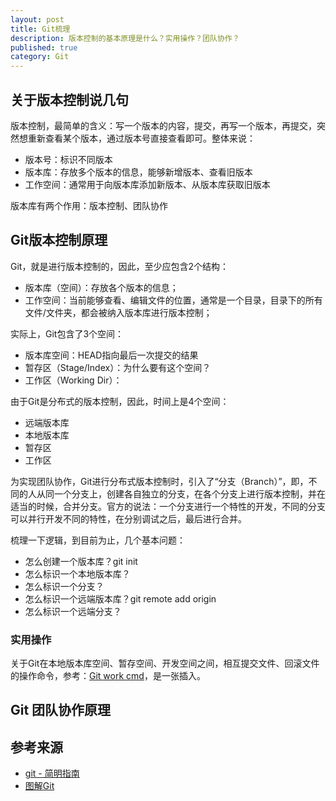 ```yaml
---
layout: post
title: Git梳理
description: 版本控制的基本原理是什么？实用操作？团队协作？
published: true
category: Git
---
```


## 关于版本控制说几句


版本控制，最简单的含义：写一个版本的内容，提交，再写一个版本，再提交，突然想重新查看某个版本，通过版本号直接查看即可。整体来说：

* 版本号：标识不同版本
* 版本库：存放多个版本的信息，能够新增版本、查看旧版本
* 工作空间：通常用于向版本库添加新版本、从版本库获取旧版本

版本库有两个作用：版本控制、团队协作

## Git版本控制原理


Git，就是进行版本控制的，因此，至少应包含2个结构：

* 版本库（空间）：存放各个版本的信息；
* 工作空间：当前能够查看、编辑文件的位置，通常是一个目录，目录下的所有文件/文件夹，都会被纳入版本库进行版本控制；

实际上，Git包含了3个空间：

* 版本库空间：HEAD指向最后一次提交的结果
* 暂存区（Stage/Index）：为什么要有这个空间？
* 工作区（Working Dir）：


由于Git是分布式的版本控制，因此，时间上是4个空间：

* 远端版本库
* 本地版本库
* 暂存区
* 工作区


为实现团队协作，Git进行分布式版本控制时，引入了“分支（Branch）”，即，不同的人从同一个分支上，创建各自独立的分支，在各个分支上进行版本控制，并在适当的时候，合并分支。官方的说法：一个分支进行一个特性的开发，不同的分支可以并行开发不同的特性，在分别调试之后，最后进行合并。


梳理一下逻辑，到目前为止，几个基本问题：

* 怎么创建一个版本库？git init
* 怎么标识一个本地版本库？
* 怎么标识一个分支？
* 怎么标识一个远端版本库？git remote add origin <server>
* 怎么标识一个远端分支？



### 实用操作

关于Git在本地版本库空间、暂存空间、开发空间之间，相互提交文件、回滚文件的操作命令，参考：[Git work cmd]，是一张插入。







## Git 团队协作原理
































## 参考来源

* [git - 简明指南]
* [图解Git]












[git - 简明指南]:			http://rogerdudler.github.io/git-guide/index.zh.html
[图解Git]:					http://marklodato.github.io/visual-git-guide/index-zh-cn.html
[Git work cmd]:				https://www.lucidchart.com/documents/view/a53dfe33-3535-469c-a363-b9d49e78eeb6







[NingG]:    http://ningg.github.com  "NingG"










